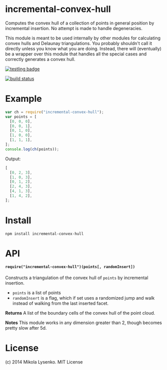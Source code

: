 # incremental-convex-hull

Computes the convex hull of a collection of points in general position by incremental insertion. No attempt is made to handle degeneracies.

This module is meant to be used internally by other modules for calculating convex hulls and Delaunay triangulations. You probably shouldn't call it directly unless you know what you are doing. Instead, there will (eventually) be a wrapper over this module that handles all the special cases and correctly generates a convex hull.

[![testling badge](https://ci.testling.com/mikolalysenko/incremental-convex-hull.png)](https://ci.testling.com/mikolalysenko/incremental-convex-hull)

[![build status](https://secure.travis-ci.org/mikolalysenko/incremental-convex-hull.png)](http://travis-ci.org/mikolalysenko/incremental-convex-hull)

# Example

```javascript
var ch = require("incremental-convex-hull");
var points = [
  [0, 0, 0],
  [0, 0, 1],
  [0, 1, 0],
  [1, 0, 0],
  [1, 1, 1],
];
console.log(ch(points));
```

Output:

```javascript
[
  [0, 2, 3],
  [1, 0, 3],
  [0, 1, 2],
  [2, 4, 3],
  [4, 1, 3],
  [1, 4, 2],
];
```

# Install

```
npm install incremental-convex-hull
```

# API

#### `require("incremental-convex-hull")(points[, randomInsert])`

Constructs a triangulation of the convex hull of `points` by incremental insertion.

- `points` is a list of points
- `randomInsert` is a flag, which if set uses a randomized jump and walk instead of walking from the last inserted facet.

**Returns** A list of the boundary cells of the convex hull of the point cloud.

**Notes** This module works in any dimension greater than 2, though becomes pretty slow after 5d.

# License

(c) 2014 Mikola Lysenko. MIT License
